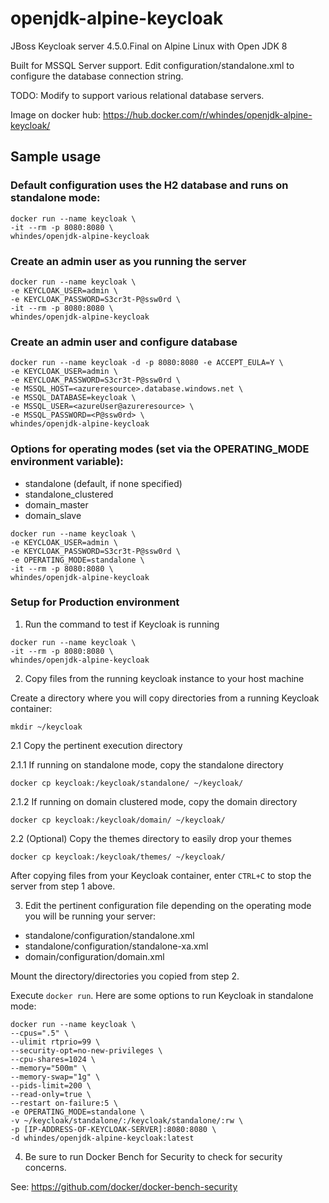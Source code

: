 # openjdk-alpine-keycloak
JBoss Keycloak server 4.5.0.Final on Alpine Linux with Open JDK 8

Built for MSSQL Server support. Edit configuration/standalone.xml to configure the database connection string. 

TODO: Modify to support various relational database servers.

Image on docker hub: https://hub.docker.com/r/whindes/openjdk-alpine-keycloak/

## Sample usage

### Default configuration uses the H2 database and runs on standalone mode:

```
docker run --name keycloak \
-it --rm -p 8080:8080 \
whindes/openjdk-alpine-keycloak
```

### Create an admin user as you running the server
```
docker run --name keycloak \
-e KEYCLOAK_USER=admin \
-e KEYCLOAK_PASSWORD=S3cr3t-P@ssw0rd \
-it --rm -p 8080:8080 \
whindes/openjdk-alpine-keycloak
```

### Create an admin user and configure database <Replace these values or any>
```
docker run --name keycloak -d -p 8080:8080 -e ACCEPT_EULA=Y \
-e KEYCLOAK_USER=admin \
-e KEYCLOAK_PASSWORD=S3cr3t-P@ssw0rd \
-e MSSQL_HOST=<azureresource>.database.windows.net \
-e MSSQL_DATABASE=keycloak \
-e MSSQL_USER=<azureUser@azureresource> \
-e MSSQL_PASSWORD=<P@ssw0rd> \
whindes/openjdk-alpine-keycloak
```

### Options for operating modes (set via the OPERATING_MODE environment variable):

- standalone (default, if none specified)
- standalone_clustered
- domain_master
- domain_slave

```
docker run --name keycloak \
-e KEYCLOAK_USER=admin \
-e KEYCLOAK_PASSWORD=S3cr3t-P@ssw0rd \
-e OPERATING_MODE=standalone \
-it --rm -p 8080:8080 \
whindes/openjdk-alpine-keycloak
```

### Setup for Production environment

1. Run the command to test if Keycloak is running

```
docker run --name keycloak \
-it --rm -p 8080:8080 \
whindes/openjdk-alpine-keycloak
```

2. Copy files from the running keycloak instance to your host machine

Create a directory where you will copy directories from a running Keycloak container: 

```
mkdir ~/keycloak
```

2.1 Copy the pertinent execution directory  

2.1.1 If running on standalone mode, copy the standalone directory 

```
docker cp keycloak:/keycloak/standalone/ ~/keycloak/
```

2.1.2 If running on domain clustered mode, copy the domain directory 

```
docker cp keycloak:/keycloak/domain/ ~/keycloak/
```

2.2 (Optional) Copy the themes directory to easily drop your themes

```
docker cp keycloak:/keycloak/themes/ ~/keycloak/
```

After copying files from your Keycloak container, enter ```CTRL+C``` to stop the server from step 1 above.

3. Edit the pertinent configuration file depending on the operating mode you will be running your server:
- standalone/configuration/standalone.xml
- standalone/configuration/standalone-xa.xml
- domain/configuration/domain.xml

Mount the directory/directories you copied from step 2.

Execute ```docker run```. Here are some options to run Keycloak in standalone mode:

```
docker run --name keycloak \
--cpus=".5" \
--ulimit rtprio=99 \
--security-opt=no-new-privileges \
--cpu-shares=1024 \
--memory="500m" \
--memory-swap="1g" \
--pids-limit=200 \
--read-only=true \
--restart on-failure:5 \
-e OPERATING_MODE=standalone \
-v ~/keycloak/standalone/:/keycloak/standalone/:rw \
-p [IP-ADDRESS-OF-KEYCLOAK-SERVER]:8080:8080 \
-d whindes/openjdk-alpine-keycloak:latest
```

4. Be sure to run Docker Bench for Security to check for security concerns.

See: https://github.com/docker/docker-bench-security 

